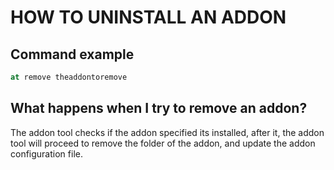# HOW TO UNINSTALL AN ADDON

## Command example
```cmd
at remove theaddontoremove

```

## What happens when I try to remove an addon?
The addon tool checks if the addon specified its installed, after it, the addon tool will proceed to remove the folder of the addon, and update the addon configuration file.

